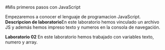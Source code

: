 #Mis primeros pasos con JavaScript

Empezaremos a conocer el lenguaje de programacion JavaScript.
**Descripcion de laboratorio**En este laboratorio hemos vinculado un archivo JS y además hemos impreso texto y numeros en la consola de navegación.

**Laboratorio 02** En este laboratorio hemos trabajado con variables texto, numero y array.